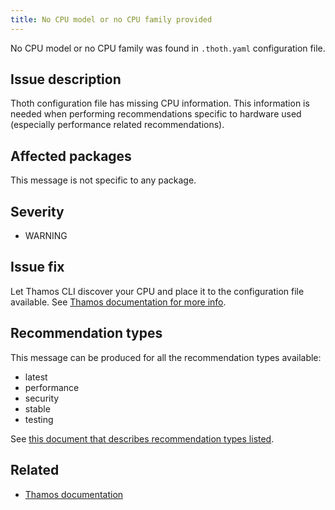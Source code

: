 ```yaml
---
title: No CPU model or no CPU family provided
---
```


No CPU model or no CPU family was found in ``.thoth.yaml`` configuration file.

## Issue description

Thoth configuration file has missing CPU information. This information is
needed when performing recommendations specific to hardware used (especially
performance related recommendations).

## Affected packages

This message is not specific to any package.

## Severity

 * WARNING

## Issue fix

Let Thamos CLI discover your CPU and place it to the configuration file
available. See [Thamos documentation for more info][1].

## Recommendation types

This message can be produced for all the recommendation types available:

 * latest
 * performance
 * security
 * stable
 * testing

See [this document that describes recommendation types
listed](http://thoth-station.ninja/recommendation-types).

## Related

 * [Thamos documentation][1]

[1]: https://thoth-station.ninja/docs/developers/thamos/index.html
